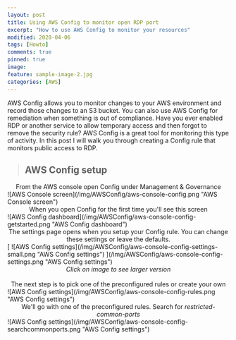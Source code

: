 ```yaml
---
layout: post
title: Using AWS Config to monitor open RDP port
excerpt: "How to use AWS Config to monitor your resources"
modified: 2020-04-06
tags: [Howto]
comments: true
pinned: true
image:
feature: sample-image-2.jpg
categories: [AWS]
---
```


AWS Config allows you to monitor changes to your AWS environment and record those changes to an S3 bucket. You can also use AWS Config for remediation when something is out of compliance. Have you ever enabled RDP or another service to allow temporary access and then forgot to remove the security rule? AWS Config is a great tool for monitoring this type of activity. In this post I will walk you through creating a Config rule that monitors public access to RDP.

> ## AWS Config setup ##

<center>From the AWS console open Config under Management & Governance</center>
![AWS Console screen](/img/AWSConfig/aws-console-config.png "AWS Console screen")


<br>
<center>When you open Config for the first time you'll see this screen</center>
![AWS Config dashboard](/img/AWSConfig/aws-console-config-getstarted.png "AWS Config dashboard")


<br>
<center>The settings page opens when you setup your Config rule. You can change these settings or leave the defaults.</center>
[ ![AWS Config settings](/img/AWSConfig/aws-console-config-settings-small.png "AWS Config settings") ](/img/AWSConfig/aws-console-config-settings.png "AWS Config settings")<center><i>Click on image to see larger version</i></center>


<br>
<center>The next step is to pick one of the preconfigured rules or create your own</center>
![AWS Config settings](/img/AWSConfig/aws-console-config-rules.png "AWS Config settings")


<br>
<center>We'll go with one of the preconfigured rules. Search for <i>restricted-common-ports</i></center>
![AWS Config settings](/img/AWSConfig/aws-console-config-searchcommonports.png "AWS Config settings")
